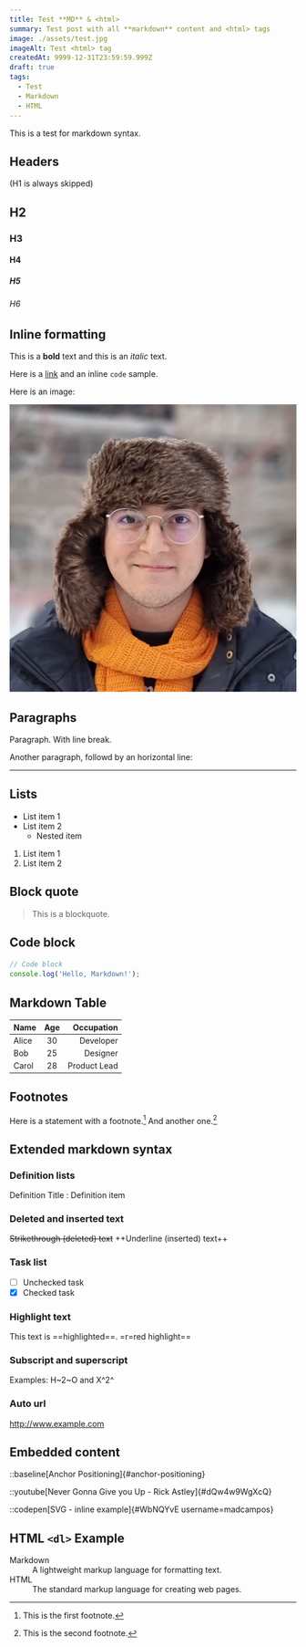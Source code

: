 ```yaml
---
title: Test **MD** & <html>
summary: Test post with all **markdown** content and <html> tags
image: ./assets/test.jpg
imageAlt: Test <html> tag
createdAt: 9999-12-31T23:59:59.999Z
draft: true
tags:
  - Test
  - Markdown
  - HTML
---
```


This is a test for markdown syntax.

## Headers

(H1 is always skipped)

## H2

### H3

#### H4

##### H5

###### H6

## Inline formatting

This is a **bold** text and this is an _italic_ text.

Here is a [link](https://example.com) and an inline `code` sample.

Here is an image:

![Alt text](./assets/test.jpg)

## Paragraphs

Paragraph.
With line break.

Another paragraph, followd by an horizontal line:

---

## Lists

- List item 1
- List item 2
  - Nested item

1. List item 1
2. List item 2

## Block quote

> This is a blockquote.

## Code block

```js
// Code block
console.log('Hello, Markdown!');
```

## Markdown Table

| Name  | Age |   Occupation |
| :---- | :-: | -----------: |
| Alice | 30  |    Developer |
| Bob   | 25  |     Designer |
| Carol | 28  | Product Lead |

## Footnotes

Here is a statement with a footnote.[^1] And another one.[^2]

[^1]: This is the first footnote.

[^2]: This is the second footnote.

## Extended markdown syntax

### Definition lists

Definition Title
:	Definition item

### Deleted and inserted text

~~Strikethrough (deleted) text~~
++Underline (inserted) text++

### Task list

- [ ] Unchecked task
- [x] Checked task

### Highlight text

This text is ==highlighted==.
=r=red highlight==

### Subscript and superscript

Examples: H~2~O and X^2^

### Auto url

http://www.example.com

## Embedded content

::baseline[Anchor Positioning]{#anchor-positioning}

::youtube[Never Gonna Give you Up - Rick Astley]{#dQw4w9WgXcQ}

::codepen[SVG - inline example]{#WbNQYvE username=madcampos}

## HTML `<dl>` Example

<dl>
	<dt>Markdown</dt>
	<dd>A lightweight markup language for formatting text.</dd>
	<dt>HTML</dt>
	<dd>The standard markup language for creating web pages.</dd>
</dl>

